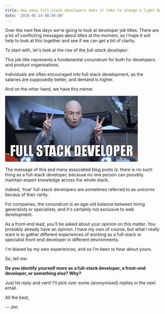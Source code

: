 ```yaml
---
title: How many full-stack developers does it take to change a light bulb?
date: '2018-05-14 00:00:00'
---
```


Over the next few days we're going to look at developer job titles. There are a lot of conflicting messages about titles at the moment, so I hope it will help to look at this together and see if we can get a bit of clarity.

To start with, let's look at the rise of the _full-stack developer_.

This job title represents a fundamental conundrum for both for developers and product organisations.

Individuals are often encouraged into full-stack development, as the salaries are supposedly better, and demand is higher.

And on the other hand, we have this meme:

!['Full Stack Developer'](../images/list/full-stack-developer.gif)

The message of this and many associated blog posts is: there is no such thing as a full-stack developer, because no one person can possibly maintain expert knowledge across the whole stack.

Indeed, 'true' full-stack developers are sometimes referred to as _unicorns_ becaus of their rarity.

For companies, the conundrum is an age-old balance between hiring generalists or specialists, and it's certainly not exclusive to web development.

As a front-end lead, you'll be asked about your opinion on this matter. You probably already have an opinion. I have my own of course, but what I really want is to gather different experiences of working as a full-stack or specialist front-end developer in different environments.

I'm biased by my own experiences, and so I'm keen to hear about yours.

So, tell me:

__Do you identify yourself more as a full-stack developer, a front-end developer, or something else? Why?__

Just hit reply and vent! I'll pick over some (anonymised) replies in the next email.

All the best,

-- Jim
